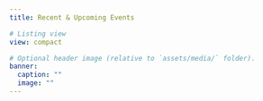 ```yaml
---
title: Recent & Upcoming Events

# Listing view
view: compact

# Optional header image (relative to `assets/media/` folder).
banner:
  caption: ""
  image: ""
---
```

